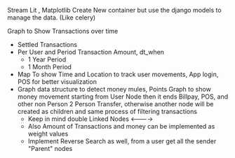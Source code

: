 Stream Lit , Matplotlib
Create New container but use the django models to manage the data. (Like celery)

Graph to Show Transactions over time 
- Settled Transactions 
- Per User and Period
	Transaction Amount, dt_when 
	- 1 Year Period
	- 1 Month Period
-  Map To show Time and Location to track user movements, App login, POS for better visualization
- Graph data structure to detect money mules, Points Graph to show money movement starting from User Node then it ends Billpay, POS, and other non Person 2 Person Transfer, otherwise another node will be created as children and same process of filtering transactions 
	- Keep in mind double Linked Nodes <----> 
	- Also Amount of Transactions and money can be implemented as weight values
	- Implement Reverse Search as well, from a user get all the sender "Parent" nodes
